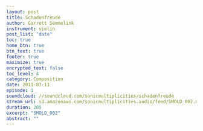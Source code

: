```yaml
---
layout: post
title: Schadenfreude
author: Garrett Semmelink
instrument: violin
post_list: "date"
toc: true
home_btn: true
btn_text: true
footer: true
maximize: true
encrypted_text: false
toc_level: 4
category: Composition
date: 2011-07-11
episode: 1
soundcloud: //soundcloud.com/sonicmultiplicities/schadenfreude
stream_url: s3.amazonaws.com/sonicmultiplicities.audio/feed/SMOLD_002.mp3
duration: 205
excerpt: "SMOLD_002"
abstract: ""
---
```

